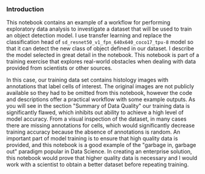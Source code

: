 ### Introduction

This notebook contains an example of a workflow for performing exploratory data analysis to investigate a dataset that will be used to train an object detection model. I use transfer learning and replace the classification head of `sd_resnet50_v1_fpn_640x640_coco17_tpu-8` model so that it can detect the new class of object defined in our dataset. I describe the model selected in great detail in the notebook. This notebook is part of a training exercise that explores real-world obstacles when dealing with data provided from scientists or other sources. 

In this case, our training data set contains histology images with annotations that label cells of interest. The original images are not publicly available so they had to be omitted from this notebook, however the code and descriptions offer a practical workflow with some example outputs. As you will see in the section "Summary of Data Quality" our training data is significantly flawed, which inhibits out ability to achieve a high level of model accuracy. From a visual inspection of the dataset, in many cases there are missing annotations for cells, which would significantly decrease training accuracy because the absence of annotations is random. An important part of model training is to ensure that high quality data is provided, and this notebook is a good example of the "garbage in, garbage out" paradigm popular in Data Science. In creating an enterprise solution, this notebook would prove that higher quality data is necessary and I would work with a scientist to obtain a better dataset before repeating training. 

